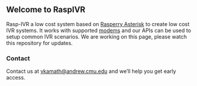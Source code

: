 ## Welcome to RaspIVR

Rasp-IVR a low cost system based on [Rasperry Asterisk](http://www.raspberry-asterisk.org/) to create low cost IVR systems. It works with supported [modems](http://asterisk-service.com/en_US/page/chan-dongle-modems) and our APIs can be used to setup common IVR scenarios. We are working on this page, please watch this repository for updates.

[logo]: https://github.com/kmarkiv/rasp-ivr/blob/master/rasp.jpg?raw=true "RaspIVR"



### Contact

Contact us at [vkamath@andrew.cmu.edu](mail:vkamath@andrew.cmu.edu) and we’ll help you get early access. 
